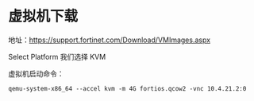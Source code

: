 # 虚拟机下载

地址：https://support.fortinet.com/Download/VMImages.aspx

Select Platform 我们选择 KVM

虚拟机启动命令：

```
qemu-system-x86_64 --accel kvm -m 4G fortios.qcow2 -vnc 10.4.21.2:0
```